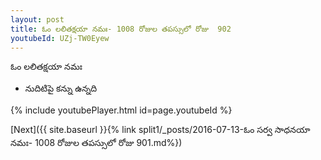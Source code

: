 ```yaml
---
layout: post
title: ఓం లలితక్షయా నమః- 1008 రోజుల తపస్సులో రోజు  902
youtubeId: UZj-TW0Eyew
---
```

 
 
 ఓం లలితక్షయా నమః  
 
 -  నుదిటిపై కన్ను ఉన్నది 
 
  
 
  
 
 
 
 
 
 


{% include youtubePlayer.html id=page.youtubeId %}
 
[Next]({{ site.baseurl }}{% link  split1/_posts/2016-07-13-ఓం సర్వ సాధనయా నమః- 1008 రోజుల తపస్సులో రోజు  901.md%})
 
